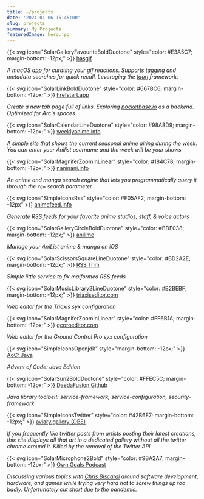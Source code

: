```yaml
---
title: ~/projects
date: '2024-01-06 15:45:00'
slug: projects
summary: My Projects
featuredImage: hero.jpg
---
```


{{< svg icon="SolarGalleryFavouriteBoldDuotone" style="color: #E3A5C7; margin-bottom: -12px;" >}} [hasgif](https://hasgif.com)

*A macOS app for curating your gif reactions. Supports tagging and metadata searches for quick recall. Leveraging the [tauri](https://tauri.app/) framework.*

{{< svg icon="SolarLinkBoldDuotone" style="color: #667BC6; margin-bottom: -12px;" >}} [hrefstart.app](https://hrefstart.app)

*Create a new tab page full of links. Exploring [pocketbase.io](https://pocketbase.io) as a backend. Optimized for Arc's spaces.*

{{< svg icon="SolarCalendarLineDuotone" style="color: #98A8D9; margin-bottom: -12px;" >}} [weeklyanime.info](https://weeklyanime.info)

*A simple site that shows the current seasonal anime airing during the week.  You can enter your Anilist username and the week will be your shows*

{{< svg icon="SolarMagniferZoomInLinear" style="color: #184C78; margin-bottom: -12px;" >}} [naninani.info](https://naninani.info)

*An anime and manga search engine that lets you programmatically query it through the `?q=` search parameter*

{{< svg icon="SimpleIconsRss" style="color: #F05AF2; margin-bottom: -12px" >}} [animefeed.info](https://animefeed.info)

*Generate RSS feeds for your favorite anime studios, staff, & voice actors*

{{< svg icon="SolarGalleryCircleBoldDuotone" style="color: #BDE038; margin-bottom: -12px;" >}} [anilime](https://itunes.apple.com/us/app/anilime/id1358133029)

*Manage your AniList anime & manga on iOS*

{{< svg icon="SolarScissorsSquareLineDuotone" style="color: #BD2A2E; margin-bottom: -12px;" >}} [RSS Trim](https://trim.markphilpot.com)

*Simple little service to fix malformed RSS feeds*

{{< svg icon="SolarMusicLibrary2LineDuotone" style="color: #B2BEBF; margin-bottom: -12px;" >}} [triaxiseditor.com](https://triaxiseditor.com)

*Web editor for the Triaxis syx configuration*

{{< svg icon="SolarMagniferZoomInLinear" style="color: #FF6B1A; margin-bottom: -12px;" >}} [gcproeditor.com](http://gcproeditor.com)

*Web editor for the Ground Control Pro syx configuration*

{{< svg icon="SimpleIconsOpenjdk" style="margin-bottom: -12px;" >}} [AoC: Java](https://github.com/markphilpot/aoc-java)

*Advent of Code: Java Edition*

{{< svg icon="SolarSun2BoldDuotone" style="color: #FFEC5C; margin-bottom: -12px;" >}} [DaedaFusion Github](https://github.com/daedafusion)

*Java library toolbelt: service-framework, service-configuration, security-framework*


{{< svg icon="SimpleIconsTwitter" style="color: #42B6E7; margin-bottom: -12px;" >}} [aviary.gallery (OBE)](https://github.com/markphilpot/aviary) 

*If you frequently like twitter posts from artists posting their latest creations, this site displays all that art in a dedicated gallery without all the twitter chrome around it. Killed by the removal of the Twitter API*

{{< svg icon="SolarMicrophone2Bold" style="color: #9BA2A7; margin-bottom: -12px;" >}} [Own Goals Podcast](../own_goals)

*Discussing various topics with [Chris Biscardi](https://hachyderm.io/@chrisbiscardi) around software development, hardware, and games while trying very hard not to screw things up too badly.  Unfortunately cut short due to the pandemic.*
